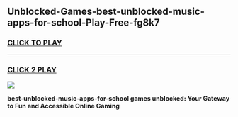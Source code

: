 
## Unblocked-Games-best-unblocked-music-apps-for-school-Play-Free-fg8k7
<h3>
<a href="https://premium76.site?title=best-unblocked-music-apps-for-school&ref=23A">CLICK TO PLAY</a></h3>
<hr>

<h3>
<a href="https://premium76.site?title=best-unblocked-music-apps-for-school&ref=23A">CLICK 2 PLAY</a>
  
</h3>

<a href="https://premium76.site?title=best-unblocked-music-apps-for-school&ref=23A"><img src="https://clearcache.store/games.png"></a>


**best-unblocked-music-apps-for-school games unblocked: Your Gateway to Fun and Accessible Online Gaming**
